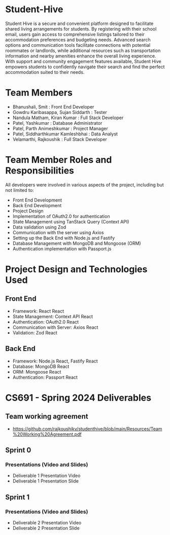 # Student-Hive
Student Hive is a secure and convenient platform designed to facilitate shared living arrangements for students. By registering with their school email, users gain access to comprehensive listings tailored to their accommodation preferences and budgeting needs. Advanced search options and communication tools facilitate connections with potential roommates or landlords, while additional resources such as transportation information and nearby amenities enhance the overall living experience. With support and community engagement features available, Student Hive empowers students to confidently navigate their search and find the perfect accommodation suited to their needs.
# Team Members
* Bhanushali, Smit : Front End Developer
* Gowdru Karibasappa, Sujan Siddarth : Tester
* Nandula Matham, Kiran Kumar : Full Stack Developer
* Patel, Yashkumar : Database Administrator
* Patel, Parth Animeshkumar : Project Manager
* Patel, Siddharthkumar Kamleshbhai : Data Analyst
* Velamarthi, Rajkoushik : Full Stack Developer

# Team Member Roles and Responsibilities
All developers were involved in various aspects of the project, including but not limited to:
* Front End Development
* Back End Development
* Project Design
* Implementation of OAuth2.0 for authentication
* State Management using TanStack Query (Context API)
* Data validation using Zod
* Communication with the server using Axios
* Setting up the Back End with Node.js and Fastify
* Database Management with MongoDB and Mongoose (ORM)
* Authentication implementation with Passport.js

# Project Design and Technologies Used
## Front End
* Framework: React React
* State Management: Context API React
* Authentication: OAuth2.0 React
* Communication with Server: Axios React
* Validation: Zod React
## Back End
* Framework: Node.js React, Fastify React
* Database: MongoDB React
* ORM: Mongoose React
* Authentication: Passport React
# CS691 - Spring 2024 Deliverables
## Team working agreement
* https://github.com/rajkoushikv/studenthive/blob/main/Resources/Team%20Working%20Agreement.pdf
## Sprint 0
### Presentations (Video and Slides)
* Deliverable 1 Presentation Video
* Deliverable 1 Presentation Slide
## Sprint 1
### Presentations (Video and Slides)
* Deliverable 2 Presentation Video
* Deliverable 2 Presentation Slide
